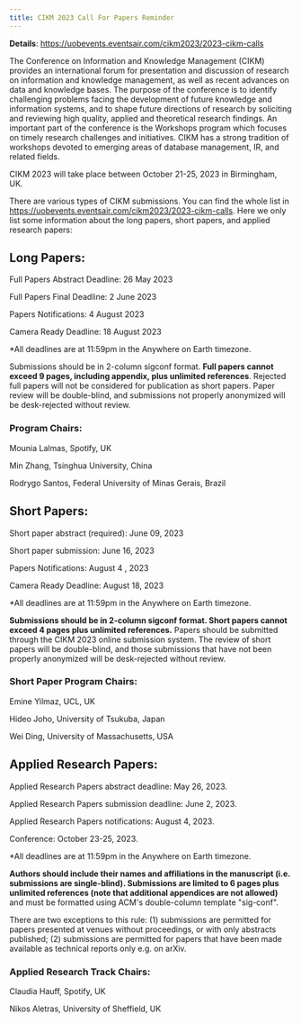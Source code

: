 ```yaml
---
title: CIKM 2023 Call For Papers Reminder
---
```


<!--# <i class="fas fa-award"></i>CIKM 2023 Call For Papers-->

**Details**: https://uobevents.eventsair.com/cikm2023/2023-cikm-calls

The Conference on Information and Knowledge Management (CIKM) provides an international forum for presentation and discussion of research on information and knowledge management, as well as recent advances on data and knowledge bases. The purpose of the conference is to identify challenging problems facing the development of future knowledge and information systems, and to shape future directions of research by soliciting and reviewing high quality, applied and theoretical research findings. An important part of the conference is the Workshops program which focuses on timely research challenges and initiatives. CIKM has a strong tradition of workshops devoted to emerging areas of database management, IR, and related fields.

CIKM 2023 will take place between October 21-25, 2023 in Birmingham, UK.


There are various types of CIKM submissions. You can find the whole list in https://uobevents.eventsair.com/cikm2023/2023-cikm-calls. Here we only list some information about the long papers, short papers, and applied research papers: 

## Long Papers:

Full Papers Abstract Deadline: 26 May 2023

Full Papers Final Deadline: 2 June 2023

Papers Notifications: 4 August 2023

Camera Ready Deadline: 18 August 2023

*All deadlines are at 11:59pm in the Anywhere on Earth timezone.

Submissions should be in 2-column sigconf format. **Full papers cannot exceed 9 pages, including appendix, plus unlimited references**. Rejected full papers will not be considered for publication as short papers. Paper review will be double-blind, and submissions not properly anonymized will be desk-rejected without review.

### Program Chairs:
Mounia Lalmas, Spotify, UK

Min Zhang, Tsinghua University, China

Rodrygo Santos, Federal University of Minas Gerais, Brazil

## Short Papers:

Short paper abstract (required): June 09, 2023

Short paper submission: June 16, 2023

Papers Notifications: August 4 , 2023

Camera Ready Deadline: August 18, 2023

*All deadlines are at 11:59pm in the Anywhere on Earth timezone.

**Submissions should be in 2-column sigconf format. Short papers cannot exceed 4 pages plus unlimited references.** Papers should be submitted through the CIKM 2023 online submission system. The review of short papers will be double-blind, and those submissions that have not been properly anonymized will be desk-rejected without review. 

### Short Paper Program Chairs:
Emine Yilmaz, UCL, UK

Hideo Joho, University of Tsukuba, Japan

Wei Ding, University of Massachusetts, USA

## Applied Research Papers:

Applied Research Papers abstract deadline:  May 26, 2023.

Applied Research Papers submission deadline: June 2, 2023.

Applied Research Papers notifications: August 4, 2023.

Conference: October 23-25, 2023.

*All deadlines are at 11:59pm in the Anywhere on Earth timezone.


**Authors should include their names and affiliations in the manuscript (i.e. submissions are single-blind). Submissions are limited to 6 pages plus unlimited references (note that additional appendices are not allowed)** and must be formatted using ACM's double-column template "sig-conf".

There are two exceptions to this rule: (1) submissions are permitted for papers presented at venues without proceedings, or with only abstracts published; (2) submissions are permitted for papers that have been made available as technical reports only e.g. on arXiv. 

### Applied Research Track Chairs:
Claudia Hauff, Spotify, UK

Nikos Aletras, University of Sheffield, UK
